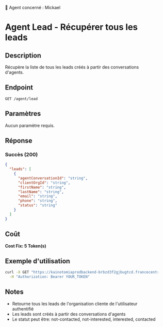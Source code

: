🧠 Agent concerné : Mickael
# Agent Lead - Récupérer tous les leads

## Description
Récupère la liste de tous les leads créés à partir des conversations d'agents.

## Endpoint
```
GET /agent/lead
```

## Paramètres
Aucun paramètre requis.

## Réponse

### Succès (200)
```json
{
  "leads": [
    {
      "agentConversationId": "string",
      "clientOrgId": "string",
      "firstName": "string",
      "lastName": "string",
      "email": "string",
      "phone": "string",
      "status": "string"
    }
  ]
}
```

## Coût
**Cost Fix: 5 Token(s)**

## Exemple d'utilisation

```bash
curl -X GET "https://kainotomiaprodbackend-brbzd3f2gjbugtcd.francecentral-01.azurewebsites.net/agent/lead" \
  -H "Authorization: Bearer YOUR_TOKEN"
```

## Notes
- Retourne tous les leads de l'organisation cliente de l'utilisateur authentifié
- Les leads sont créés à partir des conversations d'agents
- Le statut peut être: not-contacted, not-interested, interested, contacted 